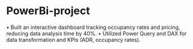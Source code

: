 # PowerBi-project
• Built an interactive dashboard tracking occupancy rates and pricing, reducing
data analysis time by 40%.
• Utilized Power Query and DAX for data transformation and KPIs (ADR, occupancy
rates).
